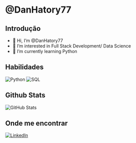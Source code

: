 # @DanHatory77
## Introdução
- 👋 Hi, I’m @DanHatory77
- 👀 I’m interested in Full Stack Development/ Data Science
- 🌱 I’m currently learning Python

## Habilidades
![Python](https://img.shields.io/badge/Python-000?style=for-the-badge&logo=python)
![SQL](https://img.shields.io/badge/sql-000?style=for-the-badge&logo=sql)

## Github Stats
![GitHub Stats](https://github-readme-stats.vercel.app/api?username=DanHatory77&theme=transparent&bg_color=000&border_color=30A3DC&show_icons=true&icon_color=30A3DC&title_color=E94D5F&text_color=FFF)

## Onde me encontrar
[![LinkedIn](https://img.shields.io/badge/LinkedIn-000?style=for-the-badge&logo=linkedin&logoColor=0E76A8)](https://www.linkedin.com/in/danielbrito77/)




<!---
DanHatory77/DanHatory77 is a ✨ special ✨ repository because its `README.md` (this file) appears on your GitHub profile.
You can click the Preview link to take a look at your changes.
--->
